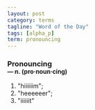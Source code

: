 ```yaml
---
layout: post
category: terms
tagline: "Word of the Day"
tags: [alpha_p]
term: pronouncing
---
```


<h3>Pronouncing<br/> <small>&mdash; n. (pro<span>&middot;</span>noun<span>&middot;</span>cing)</small></h3>
<p><ol><li>"hiiiiiim";</li>
<li>"heeeeeer";</li>
<li>"iiiiiit"</li>
</ol></p>

